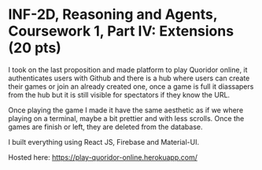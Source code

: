 # INF-2D, Reasoning and Agents, Coursework 1, Part IV: Extensions (20 pts)

I took on the last proposition and made platform to play Quoridor online, it authenticates users with Github and there is a hub where users can create their games or join an already created one, once a game is full it diassapers from the hub but it is still visible for spectators if they know the URL.

Once playing the game I made it have the same aesthetic as if we where playing on a terminal, maybe a bit prettier and with less scrolls. Once the games are finish or left, they are deleted from the database.

I built everything using React JS, Firebase and Material-UI.

Hosted here: https://play-quoridor-online.herokuapp.com/

